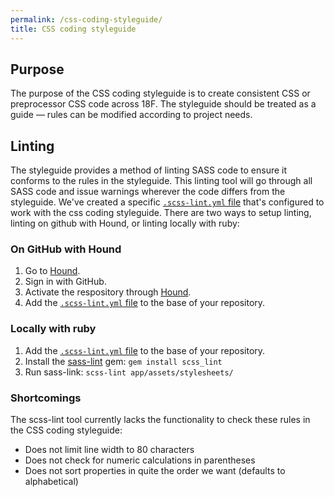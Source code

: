 ```yaml
---
permalink: /css-coding-styleguide/
title: CSS coding styleguide
---
```


## Purpose
The purpose of the CSS coding styleguide is to create consistent CSS or preprocessor CSS code across 18F. The styleguide should be treated as a guide &mdash; rules can be modified according to project needs.

## Linting
The styleguide provides a method of linting SASS code to ensure it conforms to the rules in the styleguide. This linting tool will go through all SASS code and issue warnings wherever the code differs from the styleguide. We've created a specific [`.scss-lint.yml` file](https://raw.githubusercontent.com/18F/frontend/18f-pages-staging/.scss-lint.yml) that's configured to work with the css coding styleguide. There are two ways to setup linting, linting on github with Hound, or linting locally with ruby:

### On GitHub with Hound
1. Go to [Hound](https://houndci.com/).
2. Sign in with GitHub.
3. Activate the respository through [Hound](https://houndci.com/repos).
4. Add the [`.scss-lint.yml` file](https://raw.githubusercontent.com/18F/frontend/18f-pages-staging/.scss-lint.yml) to the base of your repository.

### Locally with ruby
1. Add the [`.scss-lint.yml` file](https://raw.githubusercontent.com/18F/frontend/18f-pages-staging/.scss-lint.yml) to the base of your repository.
2. Install the [sass-lint](https://github.com/brigade/scss-lint) gem: `gem install scss_lint`
3. Run sass-link: `scss-lint app/assets/stylesheets/`

### Shortcomings
The scss-lint tool currently lacks the functionality to check these rules in the CSS coding styleguide:
- Does not limit line width to 80 characters
- Does not check for numeric calculations in parentheses
- Does not sort properties in quite the order we want (defaults to alphabetical)

